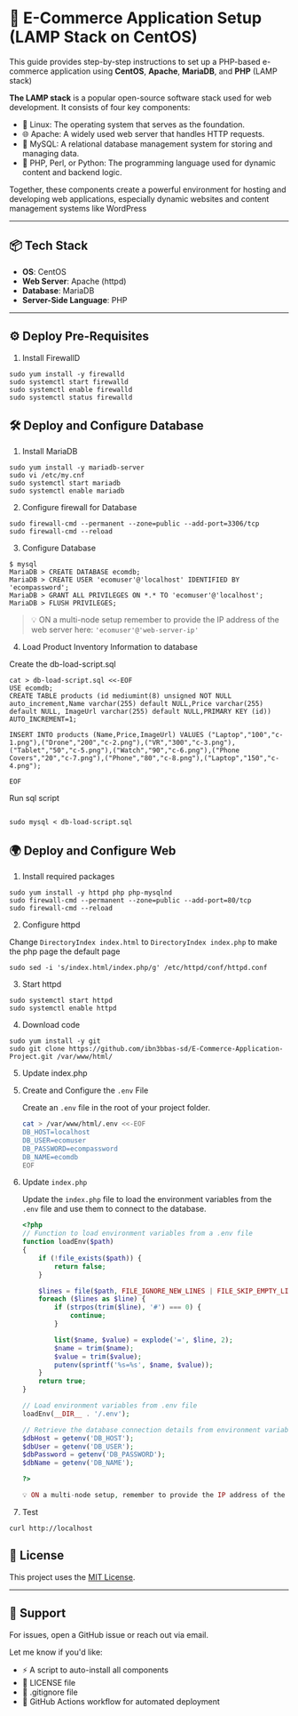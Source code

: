 # 🛒 E-Commerce Application Setup (LAMP Stack on CentOS)

This guide provides step-by-step instructions to set up a PHP-based e-commerce application using **CentOS**, **Apache**, **MariaDB**, and **PHP** (LAMP stack) 

**The LAMP stack** is a popular open-source software stack used for web development. It consists of four key components:

- 🐧 Linux: The operating system that serves as the foundation.
- 🌐 Apache: A widely used web server that handles HTTP requests.
- 🐬 MySQL: A relational database management system for storing and managing data.
- 🐘 PHP, Perl, or Python: The programming language used for dynamic content and backend logic.

Together, these components create a powerful environment for hosting and developing web applications, especially dynamic websites and content management systems like WordPress

---

## 📦 Tech Stack

- **OS**: CentOS
- **Web Server**: Apache (httpd)
- **Database**: MariaDB
- **Server-Side Language**: PHP

---

## ⚙️ Deploy Pre-Requisites

1. Install FirewallD

```
sudo yum install -y firewalld
sudo systemctl start firewalld
sudo systemctl enable firewalld
sudo systemctl status firewalld
```

## 🛠️ Deploy and Configure Database

1. Install MariaDB

```
sudo yum install -y mariadb-server
sudo vi /etc/my.cnf
sudo systemctl start mariadb
sudo systemctl enable mariadb
```

2. Configure firewall for Database

```
sudo firewall-cmd --permanent --zone=public --add-port=3306/tcp
sudo firewall-cmd --reload
```

3. Configure Database

```
$ mysql
MariaDB > CREATE DATABASE ecomdb;
MariaDB > CREATE USER 'ecomuser'@'localhost' IDENTIFIED BY 'ecompassword';
MariaDB > GRANT ALL PRIVILEGES ON *.* TO 'ecomuser'@'localhost';
MariaDB > FLUSH PRIVILEGES;
```

> 💡 ON a multi-node setup remember to provide the IP address of the web server here: `'ecomuser'@'web-server-ip'`

4. Load Product Inventory Information to database

Create the db-load-script.sql

```
cat > db-load-script.sql <<-EOF
USE ecomdb;
CREATE TABLE products (id mediumint(8) unsigned NOT NULL auto_increment,Name varchar(255) default NULL,Price varchar(255) default NULL, ImageUrl varchar(255) default NULL,PRIMARY KEY (id)) AUTO_INCREMENT=1;

INSERT INTO products (Name,Price,ImageUrl) VALUES ("Laptop","100","c-1.png"),("Drone","200","c-2.png"),("VR","300","c-3.png"),("Tablet","50","c-5.png"),("Watch","90","c-6.png"),("Phone Covers","20","c-7.png"),("Phone","80","c-8.png"),("Laptop","150","c-4.png");

EOF
```

Run sql script

```

sudo mysql < db-load-script.sql
```


## 🌍 Deploy and Configure Web

1. Install required packages

```
sudo yum install -y httpd php php-mysqlnd
sudo firewall-cmd --permanent --zone=public --add-port=80/tcp
sudo firewall-cmd --reload
```

2. Configure httpd

Change `DirectoryIndex index.html` to `DirectoryIndex index.php` to make the php page the default page

```
sudo sed -i 's/index.html/index.php/g' /etc/httpd/conf/httpd.conf
```

3. Start httpd

```
sudo systemctl start httpd
sudo systemctl enable httpd
```

4. Download code

```
sudo yum install -y git
sudo git clone https://github.com/ibn3bbas-sd/E-Commerce-Application-Project.git /var/www/html/
```

5. Update index.php
<!--

Update [index.php](https://github.com/ibn3bbas-sd/E-Commerce-Application-Project/blob/217838255a062a701816fab952cf794c5bde1dc1/index.php) file to connect to the right database server. In this case `localhost` since the database is on the same server.

```
sudo sed -i 's/172.20.1.101/localhost/g' /var/www/html/index.php

              <?php
                        $link = mysqli_connect('172.20.1.101', 'ecomuser', 'ecompassword', 'ecomdb');
                        if ($link) {
                        $res = mysqli_query($link, "select * from products;");
                        while ($row = mysqli_fetch_assoc($res)) { ?>
```

> ON a multi-node setup remember to provide the IP address of the database server here.
```
sudo sed -i 's/172.20.1.101/localhost/g' /var/www/html/index.php
```
-->

5. Create and Configure the `.env` File

   Create an `.env` file in the root of your project folder.

   ```sh
   cat > /var/www/html/.env <<-EOF
   DB_HOST=localhost
   DB_USER=ecomuser
   DB_PASSWORD=ecompassword
   DB_NAME=ecomdb
   EOF

6. Update `index.php`

   Update the `index.php` file to load the environment variables from the `.env` file and use them to connect to the database.

   ```php
   <?php
   // Function to load environment variables from a .env file
   function loadEnv($path)
   {
       if (!file_exists($path)) {
           return false;
       }

       $lines = file($path, FILE_IGNORE_NEW_LINES | FILE_SKIP_EMPTY_LINES);
       foreach ($lines as $line) {
           if (strpos(trim($line), '#') === 0) {
               continue;
           }

           list($name, $value) = explode('=', $line, 2);
           $name = trim($name);
           $value = trim($value);
           putenv(sprintf('%s=%s', $name, $value));
       }
       return true;
   }

   // Load environment variables from .env file
   loadEnv(__DIR__ . '/.env');

   // Retrieve the database connection details from environment variables
   $dbHost = getenv('DB_HOST');
   $dbUser = getenv('DB_USER');
   $dbPassword = getenv('DB_PASSWORD');
   $dbName = getenv('DB_NAME');

   ?>

   💡 ON a multi-node setup, remember to provide the IP address of the database server in the .env file.


7. Test

```
curl http://localhost
```

## 📜 License

This project uses the [MIT License](./LICENSE).

---

## 🙋 Support

For issues, open a GitHub issue or reach out via email.

Let me know if you'd like:
- ⚡ A script to auto-install all components
- 📄 LICENSE file
- 🛑 .gitignore file
- 🤖 GitHub Actions workflow for automated deployment